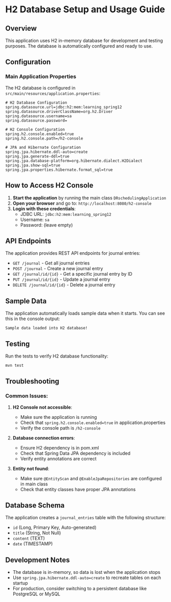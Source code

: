 # H2 Database Setup and Usage Guide

## Overview
This application uses H2 in-memory database for development and testing purposes. The database is automatically configured and ready to use.

## Configuration

### Main Application Properties
The H2 database is configured in `src/main/resources/application.properties`:

```properties
# H2 Database Configuration
spring.datasource.url=jdbc:h2:mem:learning_spring12
spring.datasource.driverClassName=org.h2.Driver
spring.datasource.username=sa
spring.datasource.password=

# H2 Console Configuration
spring.h2.console.enabled=true
spring.h2.console.path=/h2-console

# JPA and Hibernate Configuration
spring.jpa.hibernate.ddl-auto=create
spring.jpa.generate-ddl=true
spring.jpa.database-platform=org.hibernate.dialect.H2Dialect
spring.jpa.show-sql=true
spring.jpa.properties.hibernate.format_sql=true
```

## How to Access H2 Console

1. **Start the application** by running the main class `DRschedulingApplication`
2. **Open your browser** and go to: `http://localhost:8080/h2-console`
3. **Login with these credentials**:
   - JDBC URL: `jdbc:h2:mem:learning_spring12`
   - Username: `sa`
   - Password: (leave empty)

## API Endpoints

The application provides REST API endpoints for journal entries:

- `GET /journal` - Get all journal entries
- `POST /journal` - Create a new journal entry
- `GET /journal/id/{id}` - Get a specific journal entry by ID
- `PUT /journal/id/{id}` - Update a journal entry
- `DELETE /journal/id/{id}` - Delete a journal entry

## Sample Data

The application automatically loads sample data when it starts. You can see this in the console output:
```
Sample data loaded into H2 database!
```

## Testing

Run the tests to verify H2 database functionality:
```bash
mvn test
```

## Troubleshooting

### Common Issues:

1. **H2 Console not accessible**:
   - Make sure the application is running
   - Check that `spring.h2.console.enabled=true` in application.properties
   - Verify the console path is `/h2-console`

2. **Database connection errors**:
   - Ensure H2 dependency is in pom.xml
   - Check that Spring Data JPA dependency is included
   - Verify entity annotations are correct

3. **Entity not found**:
   - Make sure `@EntityScan` and `@EnableJpaRepositories` are configured in main class
   - Check that entity classes have proper JPA annotations

## Database Schema

The application creates a `journal_entries` table with the following structure:
- `id` (Long, Primary Key, Auto-generated)
- `title` (String, Not Null)
- `content` (TEXT)
- `date` (TIMESTAMP)

## Development Notes

- The database is in-memory, so data is lost when the application stops
- Use `spring.jpa.hibernate.ddl-auto=create` to recreate tables on each startup
- For production, consider switching to a persistent database like PostgreSQL or MySQL

